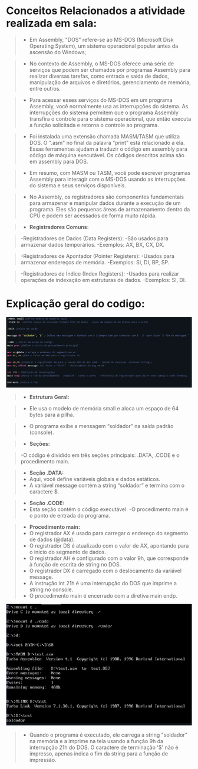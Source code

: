 #  Conceitos Relacionados a atividade realizada em sala: 


> - Em Assembly, "DOS" refere-se ao MS-DOS (Microsoft Disk Operating System), um sistema operacional popular antes da ascensão do Windows;

> - No contexto de Assembly, o MS-DOS oferece uma série de serviços que podem ser chamados por programas Assembly para realizar diversas tarefas, como entrada e saída de dados, manipulação de arquivos e diretórios, gerenciamento de memória, entre outros.

> - Para acessar esses serviços do MS-DOS em um programa Assembly, você normalmente usa as interrupções do sistema. As interrupções do sistema permitem que o programa Assembly transfira o controle para o sistema operacional, que então executa a função solicitada e retorna o controle ao programa.

> - Foi instalada uma extensão chamada MASM/TASM que utiliza DOS. O ".asm" no final da palavra "print" está relacionado a ela. Essas ferramentas ajudam a traduzir o código em assembly para código de máquina executável. Os códigos descritos acima são em assembly para DOS.

> - Em resumo, com MASM ou TASM, você pode escrever programas Assembly para interagir com o MS-DOS usando as interrupções do sistema e seus serviços disponíveis.


> - No Assembly, os registradores são componentes fundamentais para armazenar e manipular dados durante a execução de um programa. Eles são pequenas áreas de armazenamento dentro da CPU e podem ser acessados de forma muito rápida.

> - **Registradores Comuns:**

> -Registradores de Dados (Data Registers):
> -São usados para armazenar dados temporários.
> -Exemplos: AX, BX, CX, DX.


> -Registradores de Apontador (Pointer Registers):
> -Usados para armazenar endereços de memória.
> -Exemplos: SI, DI, BP, SP.


> -Registradores de Índice (Index Registers):
> -Usados para realizar operações de indexação em estruturas de dados.
> -Exemplos: SI, DI.



#  Explicação geral do codigo: 

![alt text](../Imagens/image.png)

> - **Estrutura Geral:**

> - Ele usa o modelo de memória small e aloca um espaço de 64 bytes para a pilha.

> - O programa exibe a mensagem “soldador” na saída padrão (console).


> - **Seções:**

> -O código é dividido em três seções principais: .DATA, .CODE e o procedimento main.


> - **Seção .DATA:**
> - Aqui, você define variáveis globais e dados estáticos.
> - A variável message contém a string “soldador” e termina com o caractere $.


> - **Seção .CODE:**
> - Esta seção contém o código executável.
> -O procedimento main é o ponto de entrada do programa.

> - **Procedimento main:**
> - O registrador AX é usado para carregar o endereço do segmento de dados (@data).
> - O registrador DS é atualizado com o valor de AX, apontando para o início do segmento de dados.
> - O registrador AH é configurado com o valor 9h, que corresponde à função de escrita de string no DOS.
> - O registrador DX é carregado com o deslocamento da variável message.
> - A instrução int 21h é uma interrupção do DOS que imprime a string no console.
> - O procedimento main é encerrado com a diretiva main endp.

![alt text](../Imagens/RESULTADO.PNG)


> - Quando o programa é executado, ele carrega a string "soldador" na memória e a imprime na tela usando a função 9h da interrupção 21h do DOS. O caractere de terminação '$' não é impresso, apenas indica o fim da string para a função de impressão.






